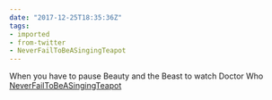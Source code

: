 ```yaml
---
date: "2017-12-25T18:35:36Z"
tags:
- imported
- from-twitter
- NeverFailToBeASingingTeapot
---
```

When you have to pause Beauty and the Beast to watch Doctor Who [NeverFailToBeASingingTeapot](/tags/NeverFailToBeASingingTeapot)
